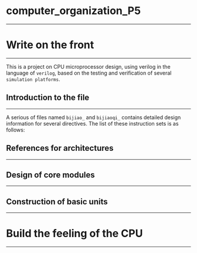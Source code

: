 # computer_organization_P5
---
# Write on the front
---
This is a project on CPU microprocessor design, using verilog in the language of `verilog`, based on the testing and verification of several `simulation platforms`.

## Introduction to the file
---
A serious of files named `bijiao_` and `bijiaoqi_` contains detailed design information for several directives. The list of these instruction sets is as follows:


## References for architectures
---

## Design of core modules
---

## Construction of basic units
---

# Build the feeling of the CPU
---
